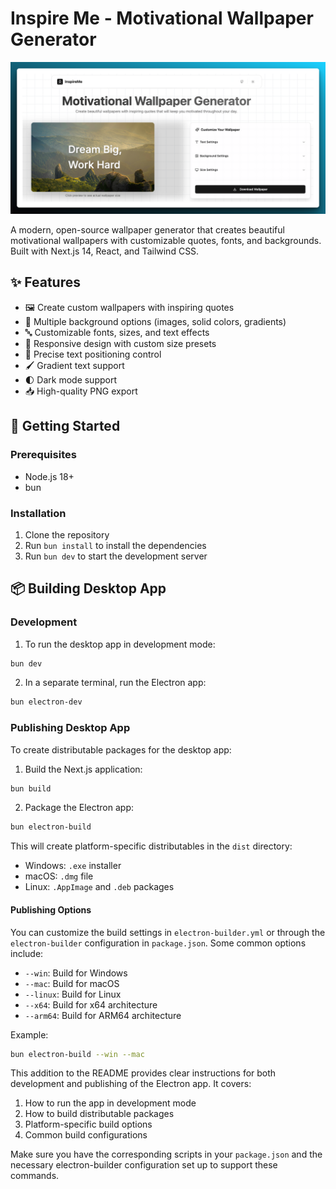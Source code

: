 # Inspire Me - Motivational Wallpaper Generator

<p align="center">
  <img src="public/preview.png" alt="Inspire Me Preview" width="600"/>
</p>

A modern, open-source wallpaper generator that creates beautiful motivational wallpapers with customizable quotes, fonts, and backgrounds. Built with Next.js 14, React, and Tailwind CSS.

## ✨ Features

- 🖼️ Create custom wallpapers with inspiring quotes
- 🎨 Multiple background options (images, solid colors, gradients)
- 🔤 Customizable fonts, sizes, and text effects
- 📱 Responsive design with custom size presets
- 🎯 Precise text positioning control
- 🖌️ Gradient text support
- 🌓 Dark mode support
- 📥 High-quality PNG export

## 🚀 Getting Started

### Prerequisites

- Node.js 18+ 
- bun

### Installation

1. Clone the repository
2. Run `bun install` to install the dependencies
3. Run `bun dev` to start the development server

## 📦 Building Desktop App

### Development

1. To run the desktop app in development mode:
```bash
bun dev
```

2. In a separate terminal, run the Electron app:
```bash
bun electron-dev
```

### Publishing Desktop App

To create distributable packages for the desktop app:

1. Build the Next.js application:
```bash
bun build
```
2. Package the Electron app:
```bash
bun electron-build
```
This will create platform-specific distributables in the `dist` directory:
- Windows: `.exe` installer
- macOS: `.dmg` file
- Linux: `.AppImage` and `.deb` packages

#### Publishing Options

You can customize the build settings in `electron-builder.yml` or through the `electron-builder` configuration in `package.json`. Some common options include:

- `--win`: Build for Windows
- `--mac`: Build for macOS
- `--linux`: Build for Linux
- `--x64`: Build for x64 architecture
- `--arm64`: Build for ARM64 architecture

Example:
```bash
bun electron-build --win --mac
```

This addition to the README provides clear instructions for both development and publishing of the Electron app. It covers:
1. How to run the app in development mode
2. How to build distributable packages
3. Platform-specific build options
4. Common build configurations

Make sure you have the corresponding scripts in your `package.json` and the necessary electron-builder configuration set up to support these commands.